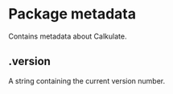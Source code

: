 # Package metadata

Contains metadata about Calkulate.


## .version

A string containing the current version number.
